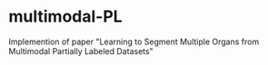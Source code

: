 # multimodal-PL
Implemention of paper "Learning to Segment Multiple Organs from Multimodal Partially Labeled Datasets"
